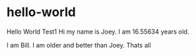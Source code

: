 # hello-world
Hello World Test1
Hi my name is Joey. I am 16.55634 years old.

I am Bill. I am older and better than Joey. Thats all
